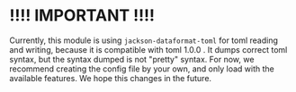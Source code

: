 # !!!! IMPORTANT !!!!

Currently, this module is using `jackson-dataformat-toml` for toml reading and writing, because it
is compatible with toml 1.0.0 . It dumps correct toml syntax, but the syntax dumped is not "pretty"
syntax. For now, we recommend creating the config file by your own, and only load with the available
features. We hope this changes in the future.